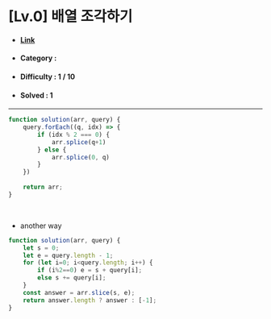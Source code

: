 # [Lv.0] 배열 조각하기  
* #### [Link](https://school.programmers.co.kr/learn/courses/30/lessons/12943)
* #### Category : 
* #### Difficulty : 1 / 10  
* #### Solved : 1

<hr />

```js
function solution(arr, query) {
    query.forEach((q, idx) => {
        if (idx % 2 === 0) {
            arr.splice(q+1) 
        } else {
            arr.splice(0, q) 
        }
    })
    
    return arr;
}
```

<br />

* another way
```js
function solution(arr, query) {
    let s = 0;
    let e = query.length - 1;
    for (let i=0; i<query.length; i++) {
        if (i%2==0) e = s + query[i];
        else s += query[i];
    }
    const answer = arr.slice(s, e);
    return answer.length ? answer : [-1];
}
```